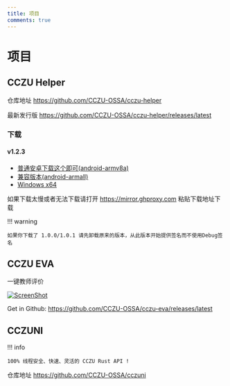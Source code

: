 ```yaml
---
title: 项目
comments: true
---
```


# 项目

## CCZU Helper

仓库地址 https://github.com/CCZU-OSSA/cczu-helper

最新发行版 https://github.com/CCZU-OSSA/cczu-helper/releases/latest

### 下载

#### v1.2.3

 - [普通安卓下载这个即可(android-armv8a)](https://github.com/CCZU-OSSA/cczu-helper/releases/download/1.2.3/app-arm64-v8a-release.apk)
 - [兼容版本(android-armall)](https://github.com/CCZU-OSSA/cczu-helper/releases/download/1.2.3/app-release.apk)
 - [Windows x64](https://github.com/CCZU-OSSA/cczu-helper/releases/download/1.2.3/windows-x64.zip)

如果下载太慢或者无法下载请打开 https://mirror.ghproxy.com 粘贴下载地址下载

!!! warning

    如果你下载了 1.0.0/1.0.1 请先卸载原来的版本，从此版本开始提供签名而不使用Debug签名

## CCZU EVA

一键教师评价

[![ScreenShot](https://mirror.ghproxy.com/https://raw.githubusercontent.com/CCZU-OSSA/cczu-eva/main/doc/screenshot.png)](https://github.com/CCZU-OSSA/cczu-eva/releases/latest)

Get in Github: https://github.com/CCZU-OSSA/cczu-eva/releases/latest

## CCZUNI

!!! info
    
    100% 线程安全、快速、灵活的 CCZU Rust API !

仓库地址 https://github.com/CCZU-OSSA/cczuni
